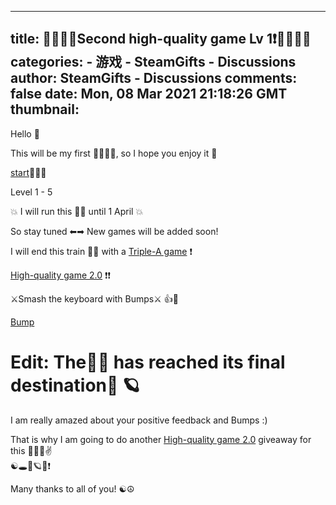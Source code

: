 
---
title: 🚂🚃🚃🚃Second high-quality game Lv 1❗🚂🚃🚃🚃
categories: 
    - 游戏
    - SteamGifts - Discussions
author: SteamGifts - Discussions
comments: false
date: Mon, 08 Mar 2021 21:18:26 GMT
thumbnail: 
---

<div>   
<p>Hello 🙌</p>
<p>This will be my first 🚂🚃🚃🚃, so I hope you enjoy it 🥔</p>
<p><a href="https://www.steamgifts.com/giveaway/gAm0u/gorky-17">start</a>🚄🚆🚀</p>
<p>Level 1 - 5</p>
<p>💥 I will run this 🚄💨 until 1 April 💥</p>
<p>So stay tuned ⬅➡ New games will be added soon!</p>
<p>I will end this train 🚄💨 with a <a href="https://www.steamgifts.com/giveaway/Jl23q/a-plague-tale-innocence">Triple-A game</a> ❗</p>
<p><a href="https://www.steamgifts.com/giveaway/LbXyM/sid-meiers-civilization-vi">High-quality game 2.0</a> ❗❗</p>
<p>⚔Smash the keyboard with Bumps⚔ 👍🐶  </p>
<p><a href="https://www.steamgifts.com/discussion/Zncr8/-">Bump</a></p>
<h1>Edit: The🚄💨 has reached its final destination🌌 🪐</h1>
<p>I am really amazed about your positive feedback and Bumps :) </p>
<p>That is why I am going to do another <a href="https://www.steamgifts.com/giveaway/LbXyM/sid-meiers-civilization-vi">High-quality game 2.0</a>  giveaway for this 🚄💨😉✌<br>
☯🕳💫🪐🌌❗</p>
<p>Many thanks to all of you! ☯☮</p>  
</div>
            